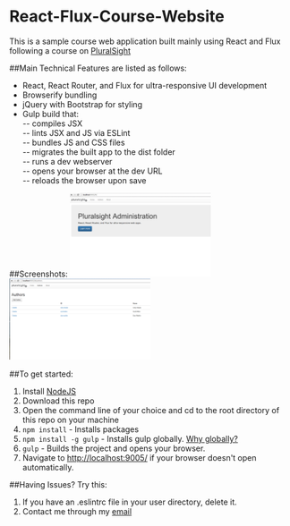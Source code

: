 # React-Flux-Course-Website

This is a sample course web application built mainly using React and Flux following a course on [PluralSight](http://www.pluralsight.com/author/cory-house) 

##Main Technical Features are listed as follows:
- React, React Router, and Flux for ultra-responsive UI development  
- Browserify bundling  
- jQuery with Bootstrap for styling  
- Gulp build that:  
-- compiles JSX  
-- lints JSX and JS via ESLint  
-- bundles JS and CSS files  
-- migrates the built app to the dist folder  
-- runs a dev webserver  
-- opens your browser at the dev URL  
-- reloads the browser upon save  

##Screenshots:
<img src="flux01.png" width="50%">
<img src="flux02.png" width="50%">

##To get started:  
1. Install [NodeJS](http://www.nodejs.org)  
2. Download this repo 
3. Open the command line of your choice and cd to the root directory of this repo on your machine  
4. `npm install` - Installs packages
5. `npm install -g gulp` - Installs gulp globally. [Why globally?](http://stackoverflow.com/questions/22115400/why-do-we-need-to-install-gulp-globally-and-locally)
5. `gulp` - Builds the project and opens your browser. 
6. Navigate to [http://localhost:9005/](http://localhost:9005/) if your browser doesn't open automatically.


##Having Issues? Try this:
1. If you have an .eslintrc file in your user directory, delete it.
2. Contact me through my [email](kevlai22@uw.edu)
